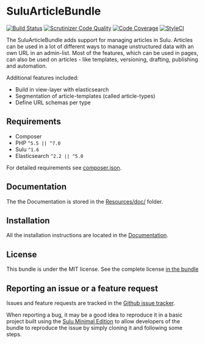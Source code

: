 # SuluArticleBundle

[![Build Status](https://travis-ci.org/sulu/SuluArticleBundle.svg)](https://travis-ci.org/sulu/SuluArticleBundle)
[![Scrutinizer Code Quality](https://scrutinizer-ci.com/g/sulu/SuluArticleBundle/badges/quality-score.png)](https://scrutinizer-ci.com/g/sulu/SuluArticleBundle/)
[![Code Coverage](https://scrutinizer-ci.com/g/sulu/SuluArticleBundle/badges/coverage.png)](https://scrutinizer-ci.com/g/sulu/SuluArticleBundle/)
[![StyleCI](https://styleci.io/repos/61883398/shield)](https://styleci.io/repos/61883398)

The SuluArticleBundle adds support for managing articles in Sulu. Articles can be used in a lot of different ways to
manage unstructured data with an own URL in an admin-list. Most of the features, which can be used in pages, can also
be used on articles - like templates, versioning, drafting, publishing and automation.

Additional features included:

* Build in view-layer with elasticsearch
* Segmentation of article-templates (called article-types)
* Define URL schemas per type

## Requirements

* Composer
* PHP `^5.5 || ^7.0`
* Sulu `^1.6`
* Elasticsearch `^2.2 || ^5.0`

For detailed requirements see [composer.json](https://github.com/sulu/SuluArticleBundle/blob/master/composer.json).

## Documentation

The the Documentation is stored in the
[Resources/doc/](https://github.com/sulu/SuluArticleBundle/blob/master/Resources/doc) folder.

## Installation

All the installation instructions are located in the 
[Documentation](https://github.com/sulu/SuluArticleBundle/blob/master/Resources/doc/installation.md).

## License

This bundle is under the MIT license. See the complete license [in the bundle](LICENSE)

## Reporting an issue or a feature request

Issues and feature requests are tracked in the [Github issue tracker](https://github.com/Sulu/SuluArticleBundle/issues).

When reporting a bug, it may be a good idea to reproduce it in a basic project built using the
[Sulu Minimal Edition](https://github.com/sulu/sulu-minimal) to allow developers of the bundle to reproduce the issue
by simply cloning it and following some steps.
